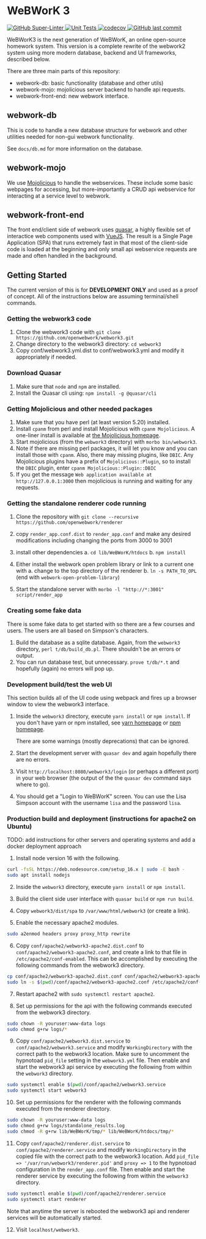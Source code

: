 # WeBWorK 3

[![GitHub Super-Linter](https://github.com/openwebwork/webwork3/workflows/Lint%20Code%20Base/badge.svg)
   ](https://github.com/openwebwork/webwork3/actions/workflows/linter.yml)
[![Unit Tests](https://github.com/openwebwork/webwork3/actions/workflows/unit-tests.yml/badge.svg)
   ](https://github.com/openwebwork/webwork3/actions/workflows/unit-tests.yml)
[![codecov](https://codecov.io/gh/openwebwork/webwork3/branch/main/graph/badge.svg?token=1XBWNRC9AB)
   ](https://codecov.io/gh/openwebwork/webwork3)
[![GitHub last commit](https://img.shields.io/github/last-commit/openwebwork/webwork3)
   ](https://github.com/openwebwork/webwork3/commits/main)

WeBWorK3 is the next generation of WeBWorK, an online open-source homework system.  This version is a complete rewrite
of the webwork2 system using more modern database, backend and UI frameworks, described below.

There are three main parts of this repository:

* webwork-db: basic functionality (database and other utils)
* webwork-mojo: mojolicious server backend to handle api requests.
* webwork-front-end: new webwork interface.

## webwork-db

This is code to handle a new database structure for webwork and
other utilities needed for non-gui webwork functionality.

See `docs/db.md` for more information on the database.

## webwork-mojo

We use [Mojolicious](http://mojolicious.org) to handle the webservices.  These include some basic webpages for
accessing, but more-importantly a CRUD api webservice for interacting at a service level to webwork.

## webwork-front-end

The front end/client side of webwork uses [quasar](http://quasar.dev), a highly flexible set of interactice web
components used with [VueJS](http://v3.vuejs.org).  The result is a Single Page Application (SPA) that runs extremely
fast in that most of the client-side code is loaded at the beginning and only small api webservice requests are made and
often handled in the background.

## Getting Started

The current version of this is for **DEVELOPMENT ONLY** and used as a proof of concept.  All of the instructions below
are assuming terminal/shell commands.

### Getting the webwork3 code

1. Clone the webwork3 code with `git clone https://github.com/openwebwork/webwork3.git`
2. Change directory to the webwork3 directory: `cd webwork3`
3. Copy conf/webwork3.yml.dist to conf/webwork3.yml and modify it appropriately if needed.

### Download Quasar

1. Make sure that `node` and `npm` are installed.
2. Install the Quasar cli using: `npm install -g @quasar/cli`

### Getting Mojolicious and other needed packages

1. Make sure that you have perl (at least version 5.20) installed.
2. Install `cpanm` from perl and install Mojolicious with `cpanm Mojolicious`.
   A one-liner install is available at [the Mojolicious homepage](https://mojolicious.org/).
3. Start mojolicious (from the `webwork3` directory) with `morbo bin/webwork3`.
4. Note if there are missing perl packages, it will let you know and you can install those with `cpanm`.
   Also, there may missing plugins, like `DBIC`.  Any Mojolicious plugins have a prefix of `Mojolicious::Plugin`, so to
   install the `DBIC` plugin, enter `cpanm Mojolicious::Plugin::DBIC`
5. If you get the message `Web application available at http://127.0.0.1:3000` then mojolicious is running and waiting
   for any requests.

### Getting the standalone renderer code running

1. Clone the repository with `git clone --recursive https://github.com/openwebwork/renderer`

2. copy `render_app.conf.dist` to `render_app.conf` and make any desired modifications including changing the ports
from 3000 to 3001

3. install other dependencies
   a. `cd lib/WeBWorK/htdocs`
   b. `npm install`

4. Either install the webwork open problem library or link to a current one with
   a. change to the top directory of the renderer
   b. `ln -s PATH_TO_OPL` (end with `webwork-open-problem-library`)

5. Start the standalone server with `morbo -l "http://*:3001" script/render_app`


### Creating some fake data

There is some fake data to get started with so there are a few courses and users.  The users are all based on Simpson's
characters.

1. Build the database as a sqlite database.  Again, from the `webwork3` directory, `perl t/db/build_db.pl`.  There
   shouldn't be an errors or output.
2. You can run database test, but unnecessary.  `prove t/db/*.t` and hopefully (again) no errors will pop up.

### Development build/test the web UI

This section builds all of the UI code using webpack and fires up a browser window to view the webwork3 interface.

1. Inside the `webwork3` directory, execute `yarn install` or `npm install`.  If you don't have yarn or npm installed,
   see [yarn homepage](https://yarnpkg.com/) or [npm homepage](https://docs.npmjs.com/).

   There are some warnings (mostly deprecations) that can be ignored.

2. Start the development server with `quasar dev` and again hopefully there are no errors.

3. Visit `http://localhost:8080/webwork3/login` (or perhaps a different port) in your web browser (the output of the
   the `quasar dev` command says where to go).

4. You should get a "Login to WeBWorK" screen.  You can use the Lisa Simpson account with the username `lisa` and the
   password `lisa`.

### Production build and deployment (instructions for apache2 on Ubuntu)

TODO: add instructions for other servers and operating systems and add a docker deployment approach

1. Install node version 16 with the following.

```sh
curl -fsSL https://deb.nodesource.com/setup_16.x | sudo -E bash -
sudo apt install nodejs
```

2. Inside the `webwork3` directory, execute `yarn install` or `npm install`.

3. Build the client side user interface with `quasar build` or `npm run build`.

4. Copy `webwork3/dist/spa` to `/var/www/html/webwork3` (or create a link).

5. Enable the necessary apache2 modules.

```sh
sudo a2enmod headers proxy proxy_http rewrite
```

6. Copy `conf/apache2/webwork3-apache2.dist.conf` to `conf/apache2/webwork3-apache2.conf`, and create a link to that
   file in `/etc/apache2/conf-enabled`.  This can be accomplished by executing the following commands from the webwork3
   directory.

```sh
cp conf/apache2/webwork3-apache2.dist.conf conf/apache2/webwork3-apache2.conf
sudo ln -s $(pwd)/conf/apache2/webwork3-apache2.conf /etc/apache2/conf-enabled
```

7. Restart apache2 with `sudo systemctl restart apache2`.

8. Set up permissions for the api with the following commands executed from the webwork3 directory.

```sh
sudo chown -R youruser:www-data logs
sudo chmod g+rw logs/*
```

9. Copy `conf/apache2/webwork3.dist.service` to `conf/apache2/webwork3.service` and modify `WorkingDirectory` with the
   correct path to the webwork3 location.  Make sure to uncomment the hypnotoad `pid_file` setting in the `webwork3.yml`
   file.  Then enable and start the webwork3 api service by executing the following from within the `webwork3`
   directory.

```sh
sudo systemctl enable $(pwd)/conf/apache2/webwork3.service
sudo systemctl start webwork3
```

10. Set up permissions for the renderer with the following commands executed from the renderer directory.

```sh
sudo chown -R youruser:www-data logs 
sudo chmod g+rw logs/standalone_results.log
sudo chmod -R g+rw lib/WeBWorK/tmp/* lib/WeBWorK/htdocs/tmp/*
```

11. Copy `conf/apache2/renderer.dist.service` to `conf/apache2/renderer.service` and modify `WorkingDirectory` in the
   copied file with the correct path to the webwork3 location.  Add `pid_file => '/var/run/webwork3/renderer.pid'` and
   `proxy => 1` to the hypnotoad configuration in the `render_app.conf` file.  Then enable and start the renderer
   service by executing the following from within the `webwork3` directory.

```sh
sudo systemctl enable $(pwd)/conf/apache2/renderer.service
sudo systemctl start renderer
```

   Note that anytime the server is rebooted the webwork3 api and renderer services will be automatically started.

12. Visit `localhost/webwork3`.
